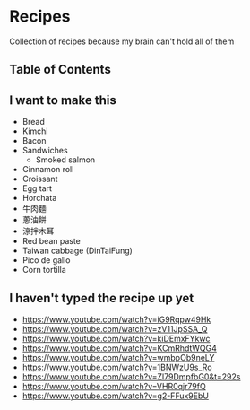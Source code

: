 # Recipes

Collection of recipes because my brain can't hold all of them

## Table of Contents

## I want to make this

- Bread
- Kimchi
- Bacon
- Sandwiches
  - Smoked salmon
- Cinnamon roll
- Croissant
- Egg tart
- Horchata
- 牛肉麵
- 蔥油餅
- 涼拌木耳
- Red bean paste
- Taiwan cabbage (DinTaiFung)
- Pico de gallo
- Corn tortilla

## I haven't typed the recipe up yet

- https://www.youtube.com/watch?v=iG9Rqpw49Hk
- https://www.youtube.com/watch?v=zV11JpSSA_Q
- https://www.youtube.com/watch?v=kiDEmxFYkwc
- https://www.youtube.com/watch?v=KCmRhdtWQG4
- https://www.youtube.com/watch?v=wmbpOb9neLY
- https://www.youtube.com/watch?v=1BNWzU9s_Ro
- https://www.youtube.com/watch?v=Zl79DmpfbG0&t=292s
- https://www.youtube.com/watch?v=VHR0qjr79fQ
- https://www.youtube.com/watch?v=g2-FFux9EbU
